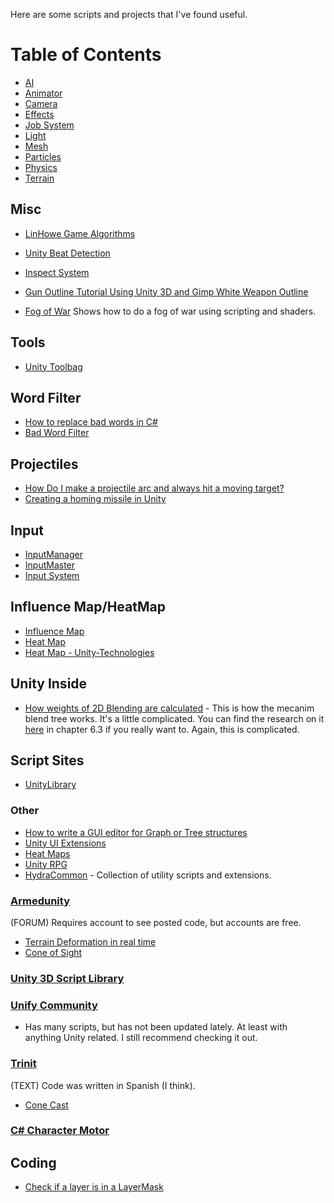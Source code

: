 Here are some scripts and projects that I've found useful. 
# Table of Contents
* [AI](https://github.com/Endarren/Unity_Resources/blob/master/Scripts/AI.md)
* [Animator](https://github.com/Endarren/Unity_Resources/blob/master/Scripts/Animator.md)
* [Camera](https://github.com/Endarren/Unity_Resources/blob/master/Scripts/Camera.md)
* [Effects](https://github.com/Endarren/Unity_Resources/blob/master/Scripts/Effects.md)
* [Job System](https://github.com/Endarren/Unity_Resources/blob/master/Scripts/JobSystem.md)
* [Light](https://github.com/Endarren/Unity_Resources/blob/master/Scripts/Light.md)
* [Mesh](https://github.com/Endarren/Unity_Resources/blob/master/Scripts/Mesh.md)
* [Particles](https://github.com/Endarren/Unity_Resources/blob/master/Scripts/Particles.md)
* [Physics](https://github.com/Endarren/Unity_Resources/blob/master/Scripts/Physics.md)
* [Terrain](https://github.com/Endarren/Unity_Resources/blob/master/Scripts/Terrain.md)

## Misc
* [LinHowe Game Algorithms](https://github.com/IceLanguage/LinHoweGameAlgorithm)

* [Unity Beat Detection](https://github.com/allanpichardo/Unity-Beat-Detection)
* [Inspect System](https://github.com/DuckBoss/InspectSystem-Unity)

* [Gun Outline Tutorial Using Unity 3D and Gimp White Weapon Outline](https://www.youtube.com/watch?v=yPLV3x6sjG0)
* [Fog of War](https://github.com/krazzei/FoW_shadow_map) Shows how to do a fog of war using scripting and shaders.
## Tools
* [Unity Toolbag](https://github.com/nickgravelyn/UnityToolbag)

## Word Filter
* [How to replace bad words in C#](https://forum.unity.com/threads/how-to-replace-bad-words-in-c.277673/)
* [Bad Word Filter](https://forum.unity.com/threads/c-bad-words-filter.312198/)


## Projectiles

* [How Do I make a projectile arc and always hit a moving target?](https://answers.unity.com/questions/448681/how-do-i-make-a-projectile-arc-and-always-hit-a-mo.html)
* [Creating a homing missile in Unity](https://www.gamedev.net/articles/programming/general-and-gameplay-programming/creating-a-homing-missile-in-unity-r3588)

## Input

* [InputManager](https://github.com/daemon3000/InputManager)
* [InputMaster](https://github.com/thebeardphantom/InputMaster)
* [Input System](https://github.com/SaldayOpen/InputSystem)

## Influence Map/HeatMap
* [Influence Map](https://github.com/AliKarimi74/InfluenceMap)
* [Heat Map](https://github.com/karl-/unity-heatmap)
* [Heat Map - Unity-Technologies](https://bitbucket.org/Unity-Technologies/heatmaps)



## Unity Inside
* [How weights of 2D Blending are calculated](https://answers.unity.com/questions/1206428/how-weights-of-2d-blending-are-calculated.html) - This is how the mecanim blend tree works.  It's a little complicated.  You can find the research on it [here](http://runevision.com/thesis/rune_skovbo_johansen_thesis.pdf) in chapter 6.3 if you really want to.  Again, this is complicated.

## Script Sites
* [UnityLibrary](https://github.com/UnityCommunity/UnityLibrary)

### Other
* [How to write a GUI editor for Graph or Tree structures](https://stackoverflow.com/questions/17593101/how-to-write-a-gui-editor-for-graph-or-tree-structures)
* [Unity UI Extensions](https://bitbucket.org/maulikkaloliya/unity-ui-extensions-new/src/54637fbbd9fc6418ac4febffef0c65b7b0f3b2d0/Scripts/?at=develop_5.3)
* [Heat Maps](https://bitbucket.org/Unity-Technologies/heatmaps)
* [Unity RPG](https://bitbucket.org/generalbrolys/rpg-unity/src/9a3695e636ff?at=master)
* [HydraCommon](https://bitbucket.org/thisishydra/hydracommon/src/3ad5f7c37ffc?at=master) - Collection of utility scripts and extensions.
### [Armedunity](http://armedunity.com/index.php?)
(FORUM) Requires account to see posted code, but accounts are free.
* [Terrain Deformation in real time](https://armedunity.com/topic/5-unity3d-terrain-deformation-real-time/)
* [Cone of Sight](https://armedunity.com/topic/10352-cone-of-sight/)
### [Unity 3D Script Library](http://unity3dscriptlibrary.codeplex.com/)
### [Unify Community](http://wiki.unity3d.com/index.php/Main_Page)
* Has many scripts, but has not been updated lately.  At least with anything Unity related.  I still recommend checking it out.
### [Trinit](http://trinit.es/unity/)
(TEXT) Code was written in Spanish (I think).
* [Cone Cast](trinit.es/unity/scripts/csharp/raycast/Conecast.cs) 
### [C# Character Motor](https://gist.github.com/zephjc/5641540)
## Coding

* [Check if a layer is in a LayerMask](https://answers.unity.com/questions/50279/check-if-layer-is-in-layermask.html)

